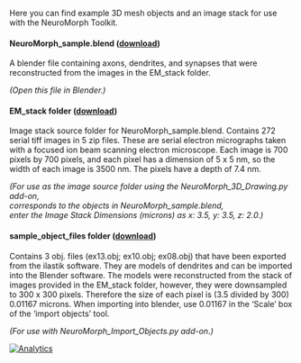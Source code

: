 Here you can find example 3D mesh objects and an image stack for use with the NeuroMorph Toolkit.


#### NeuroMorph_sample.blend  ([download](http://github.com/NeuroMorph-EPFL/NeuroMorph/raw/master/NeuroMorph_Datasets/NeuroMorph_sample.blend))
A blender file containing axons, dendrites, and synapses that were reconstructed from the images in the EM_stack folder.

*(Open this file in Blender.)*


#### EM_stack folder  ([download](http://github.com/NeuroMorph-EPFL/NeuroMorph/tree/master/NeuroMorph_Datasets/EM_stack))
Image stack source folder for NeuroMorph_sample.blend.  Contains 272 serial tiff images in 5 zip files. These are serial electron micrographs taken with a focused ion beam scanning electron microscope. Each image is 700 pixels by 700 pixels, and each pixel has a dimension of 5 x 5 nm, so the width of each image is 3500 nm.  The pixels have a depth of 7.4 nm.

*(For use as the image source folder using the NeuroMorph_3D_Drawing.py add-on,  
corresponds to the objects in NeuroMorph_sample.blend,  
enter the Image Stack Dimensions (microns) as x: 3.5, y: 3.5, z: 2.0.)*


#### sample_object_files folder  ([download](http://github.com/NeuroMorph-EPFL/NeuroMorph/raw/master/NeuroMorph_Datasets/sample_object_files.zip))
Contains 3 obj. files (ex13.obj; ex10.obj; ex08.obj) that have been exported from the ilastik software. They are models of dendrites and can be imported 
into the Blender software. The models were reconstructed from the stack of images provided in the EM_stack folder, however, they were downsampled to 
300 x 300 pixels. Therefore the size of each pixel is (3.5 divided by 300) 0.01167 microns. When importing into blender, use 0.01167 in the ‘Scale’ box 
of the ‘import objects’ tool.

*(For use with NeuroMorph_Import_Objects.py add-on.)*

[![Analytics](https://ga-beacon.appspot.com/UA-99596205-1/NeuroMorph_Datasets?pixel)](https://github.com/NeuroMorph-EPFL/NeuroMorph/tree/master/NeuroMorph_Datasets)
